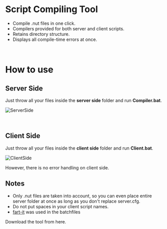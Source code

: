 # Script Compiling Tool
- Compile .nut files in one click.
- Compilers provided for both server and client scripts.
- Retains directory structure.
- Displays all compile-time errors at once.

&nbsp;
# How to use

## Server Side
Just throw all your files inside the **server side** folder and run **Compiler.bat**.

![ServerSide](https://i.imgur.com/6LXsAGw.gif)

&nbsp;

## Client Side
Just throw all your files inside the **client side** folder and run **Client.bat**.

![ClientSide](https://i.imgur.com/AdU3p2d.gif)

However, there is no error handling on client side.

## Notes

- Only .nut files are taken into account, so you can even place entire server folder at once as long as you don't replace server.cfg.
- Do not put spaces in your client script names.
- [fart-it](https://github.com/lionello/fart-it) was used in the batchfiles 

Download the tool from here.